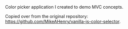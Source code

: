 Color picker application I created to demo MVC concepts.

Copied over from the original repository: https://github.com/MikeAHenry/vanilla-js-color-selector.

